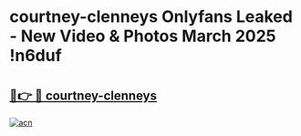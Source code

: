 # courtney-clenneys Onlyfans Leaked - New Video & Photos March 2025 !n6duf

# <h2><a href="https://6u0sqc.iuczelnia.edu.pl?title=courtney-clenneys&ref=n6duf">🔗👉 🔴 courtney-clenneys</a></h2>

[![acn](https://github.com/user-attachments/assets/0f9c940e-d8b0-45ae-aac7-cd30a18b3e1c)](https://6u0sqc.iuczelnia.edu.pl?title=courtney-clenneys&ref=n6duf)

